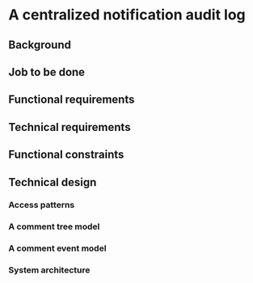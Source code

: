 # A centralized notification audit log

## Background




## Job to be done


## Functional requirements


## Technical requirements


## Functional constraints


## Technical design

### Access patterns

### A comment tree model

### A comment event model

### System architecture
